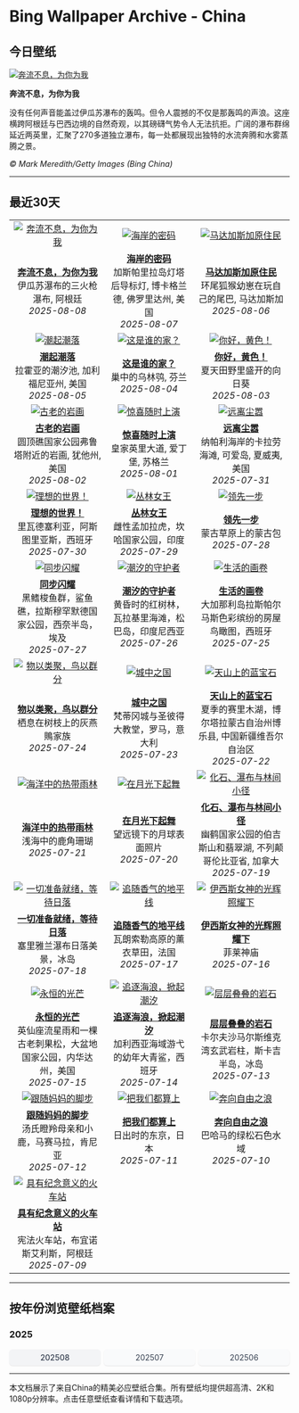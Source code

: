# Bing Wallpaper Archive - China

## 今日壁纸

[![奔流不息，为你为我](https://www.bing.com/th?id=OHR.IguazuArgentina_ZH-CN4457051931_UHD.jpg&pid=hp&w=2560)](https://bing.codexun.com/cn/detail/20250808)

**奔流不息，为你为我**

没有任何声音能盖过伊瓜苏瀑布的轰鸣。但令人震撼的不仅是那轰鸣的声浪。这座横跨阿根廷与巴西边境的自然奇观，以其磅礴气势令人无法抗拒。广阔的瀑布群绵延近两英里，汇聚了270多道独立瀑布，每一处都展现出独特的水流奔腾和水雾蒸腾之景。

*© Mark Meredith/Getty Images (Bing China)*

---

## 最近30天

| | | |
|:---:|:---:|:---:|
| [![奔流不息，为你为我](https://www.bing.com/th?id=OHR.IguazuArgentina_ZH-CN4457051931_UHD.jpg&pid=hp&w=2560)](https://bing.codexun.com/cn/detail/20250808) | [![海岸的密码](https://www.bing.com/th?id=OHR.GasparillaLight_ZH-CN6855683859_UHD.jpg&pid=hp&w=2560)](https://bing.codexun.com/cn/detail/20250807) | [![马达加斯加原住民](https://www.bing.com/th?id=OHR.BabyLemur_ZH-CN6617977758_UHD.jpg&pid=hp&w=2560)](https://bing.codexun.com/cn/detail/20250806) | 
| **[奔流不息，为你为我](https://bing.codexun.com/cn/detail/20250808)**<br>伊瓜苏瀑布的三火枪瀑布, 阿根廷<br>*2025-08-08* | **[海岸的密码](https://bing.codexun.com/cn/detail/20250807)**<br>加斯帕里拉岛灯塔后导标灯, 博卡格兰德, 佛罗里达州, 美国<br>*2025-08-07* | **[马达加斯加原住民](https://bing.codexun.com/cn/detail/20250806)**<br>环尾狐猴幼崽在玩自己的尾巴‌, 马达加斯加<br>*2025-08-06* | 
| [![潮起潮落](https://www.bing.com/th?id=OHR.CaliforniaTidepool_ZH-CN6273815361_UHD.jpg&pid=hp&w=2560)](https://bing.codexun.com/cn/detail/20250805) | [![这是谁的家？](https://www.bing.com/th?id=OHR.LaplandOwl_ZH-CN6070251232_UHD.jpg&pid=hp&w=2560)](https://bing.codexun.com/cn/detail/20250804) | [![你好，黄色！](https://www.bing.com/th?id=OHR.HappySunflower_ZH-CN5840993161_UHD.jpg&pid=hp&w=2560)](https://bing.codexun.com/cn/detail/20250803) | 
| **[潮起潮落](https://bing.codexun.com/cn/detail/20250805)**<br>拉霍亚的潮汐池‌, 加利福尼亚州, 美国<br>*2025-08-05* | **[这是谁的家？](https://bing.codexun.com/cn/detail/20250804)**<br>巢中的乌林鸮, 芬兰<br>*2025-08-04* | **[你好，黄色！](https://bing.codexun.com/cn/detail/20250803)**<br>夏天田野里盛开的向日葵<br>*2025-08-03* | 
| [![古老的岩画](https://www.bing.com/th?id=OHR.FruitaPetroglyphs_ZH-CN5423905955_UHD.jpg&pid=hp&w=2560)](https://bing.codexun.com/cn/detail/20250802) | [![惊喜随时上演](https://www.bing.com/th?id=OHR.EdinburghFringe_ZH-CN5243292664_UHD.jpg&pid=hp&w=2560)](https://bing.codexun.com/cn/detail/20250801) | [![远离尘嚣](https://www.bing.com/th?id=OHR.NaPaliKauai_ZH-CN5070149838_UHD.jpg&pid=hp&w=2560)](https://bing.codexun.com/cn/detail/20250731) | 
| **[古老的岩画](https://bing.codexun.com/cn/detail/20250802)**<br>圆顶礁国家公园弗鲁塔附近的岩画, 犹他州, 美国<br>*2025-08-02* | **[惊喜随时上演](https://bing.codexun.com/cn/detail/20250801)**<br>皇家英里大道, 爱丁堡, 苏格兰<br>*2025-08-01* | **[远离尘嚣](https://bing.codexun.com/cn/detail/20250731)**<br>纳帕利海岸的卡拉劳海滩, 可爱岛, 夏威夷, 美国<br>*2025-07-31* | 
| [![理想的世界！](https://www.bing.com/th?id=OHR.RibadesellaSummer_ZH-CN4852547359_UHD.jpg&pid=hp&w=2560)](https://bing.codexun.com/cn/detail/20250730) | [![丛林女王](https://www.bing.com/th?id=OHR.TigerDay_ZH-CN4359136631_UHD.jpg&pid=hp&w=2560)](https://bing.codexun.com/cn/detail/20250729) | [![领先一步](https://www.bing.com/th?id=OHR.MongoliaYurts_ZH-CN4015475887_UHD.jpg&pid=hp&w=2560)](https://bing.codexun.com/cn/detail/20250728) | 
| **[理想的世界！](https://bing.codexun.com/cn/detail/20250730)**<br>里瓦德塞利亚，阿斯图里亚斯，西班牙<br>*2025-07-30* | **[丛林女王](https://bing.codexun.com/cn/detail/20250729)**<br>雌性孟加拉虎，坎哈国家公园，印度<br>*2025-07-29* | **[领先一步](https://bing.codexun.com/cn/detail/20250728)**<br>蒙古草原上的蒙古包<br>*2025-07-28* | 
| [![同步闪耀](https://www.bing.com/th?id=OHR.BlackfinBarracuda_ZH-CN3850642551_UHD.jpg&pid=hp&w=2560)](https://bing.codexun.com/cn/detail/20250727) | [![潮汐的守护者](https://www.bing.com/th?id=OHR.MangroveTwilight_ZH-CN3596666263_UHD.jpg&pid=hp&w=2560)](https://bing.codexun.com/cn/detail/20250726) | [![生活的画卷](https://www.bing.com/th?id=OHR.LasPalmas_ZH-CN5993442425_UHD.jpg&pid=hp&w=2560)](https://bing.codexun.com/cn/detail/20250725) | 
| **[同步闪耀](https://bing.codexun.com/cn/detail/20250727)**<br>黑鳍梭鱼群，鲨鱼礁，拉斯穆罕默德国家公园，西奈半岛，埃及<br>*2025-07-27* | **[潮汐的守护者](https://bing.codexun.com/cn/detail/20250726)**<br>黄昏时的红树林，瓦拉基里海滩，松巴岛，印度尼西亚<br>*2025-07-26* | **[生活的画卷](https://bing.codexun.com/cn/detail/20250725)**<br>大加那利岛拉斯帕尔马斯色彩缤纷的房屋鸟瞰图，西班牙<br>*2025-07-25* | 
| [![物以类聚，鸟以群分](https://www.bing.com/th?id=OHR.AshyWoodswallow_ZH-CN3224168805_UHD.jpg&pid=hp&w=2560)](https://bing.codexun.com/cn/detail/20250724) | [![城中之国](https://www.bing.com/th?id=OHR.VaticanCity_ZH-CN3075109504_UHD.jpg&pid=hp&w=2560)](https://bing.codexun.com/cn/detail/20250723) | [![天山上的蓝宝石](https://www.bing.com/th?id=OHR.GreatHeatY25_ZH-CN8252122347_UHD.jpg&pid=hp&w=2560)](https://bing.codexun.com/cn/detail/20250722) | 
| **[物以类聚，鸟以群分](https://bing.codexun.com/cn/detail/20250724)**<br>栖息在树枝上的灰燕鵙家族<br>*2025-07-24* | **[城中之国](https://bing.codexun.com/cn/detail/20250723)**<br>梵蒂冈城与圣彼得大教堂，罗马，意大利<br>*2025-07-23* | **[天山上的蓝宝石](https://bing.codexun.com/cn/detail/20250722)**<br>夏季的赛里木湖，博尔塔拉蒙古自治州博乐县, 中国新疆维吾尔自治区<br>*2025-07-22* | 
| [![海洋中的热带雨林](https://www.bing.com/th?id=OHR.AcroporaReef_ZH-CN2622120276_UHD.jpg&pid=hp&w=2560)](https://bing.codexun.com/cn/detail/20250721) | [![在月光下起舞](https://www.bing.com/th?id=OHR.BigMoon_ZH-CN2508603883_UHD.jpg&pid=hp&w=2560)](https://bing.codexun.com/cn/detail/20250720) | [![化石、瀑布与林间小径](https://www.bing.com/th?id=OHR.YohoNP_ZH-CN2349599497_UHD.jpg&pid=hp&w=2560)](https://bing.codexun.com/cn/detail/20250719) | 
| **[海洋中的热带雨林](https://bing.codexun.com/cn/detail/20250721)**<br>浅海中的鹿角珊瑚<br>*2025-07-21* | **[在月光下起舞](https://bing.codexun.com/cn/detail/20250720)**<br>望远镜下的月球表面照片<br>*2025-07-20* | **[化石、瀑布与林间小径](https://bing.codexun.com/cn/detail/20250719)**<br>幽鹤国家公园的伯吉斯山和翡翠湖, 不列颠哥伦比亚省, 加拿大<br>*2025-07-19* | 
| [![一切准备就绪，等待日落](https://www.bing.com/th?id=OHR.IcelandSolstice_ZH-CN6073168622_UHD.jpg&pid=hp&w=2560)](https://bing.codexun.com/cn/detail/20250718) | [![追随香气的地平线](https://www.bing.com/th?id=OHR.FranceLavender_ZH-CN1639602547_UHD.jpg&pid=hp&w=2560)](https://bing.codexun.com/cn/detail/20250717) | [![伊西斯女神的光辉照耀下](https://www.bing.com/th?id=OHR.TemplePhilae_ZH-CN1232015188_UHD.jpg&pid=hp&w=2560)](https://bing.codexun.com/cn/detail/20250716) | 
| **[一切准备就绪，等待日落](https://bing.codexun.com/cn/detail/20250718)**<br>塞里雅兰瀑布日落美景，冰岛<br>*2025-07-18* | **[追随香气的地平线](https://bing.codexun.com/cn/detail/20250717)**<br>瓦朗索勒高原的薰衣草田，法国<br>*2025-07-17* | **[伊西斯女神的光辉照耀下](https://bing.codexun.com/cn/detail/20250716)**<br>菲莱神庙<br>*2025-07-16* | 
| [![永恒的光芒](https://www.bing.com/th?id=OHR.PerseidsPine_ZH-CN1081004815_UHD.jpg&pid=hp&w=2560)](https://bing.codexun.com/cn/detail/20250715) | [![追逐海浪，掀起潮汐](https://www.bing.com/th?id=OHR.YoungShark_ZH-CN0887374663_UHD.jpg&pid=hp&w=2560)](https://bing.codexun.com/cn/detail/20250714) | [![层层叠叠的岩石](https://www.bing.com/th?id=OHR.BasaltColumns_ZH-CN0743036217_UHD.jpg&pid=hp&w=2560)](https://bing.codexun.com/cn/detail/20250713) | 
| **[永恒的光芒](https://bing.codexun.com/cn/detail/20250715)**<br>英仙座流星雨和一棵古老刺果松，大盆地国家公园，内华达州，美国<br>*2025-07-15* | **[追逐海浪，掀起潮汐](https://bing.codexun.com/cn/detail/20250714)**<br>加利西亚海域游弋的幼年大青鲨，西班牙<br>*2025-07-14* | **[层层叠叠的岩石](https://bing.codexun.com/cn/detail/20250713)**<br>卡尔夫沙马尔斯维克湾玄武岩柱，斯卡吉半岛，冰岛<br>*2025-07-13* | 
| [![跟随妈妈的脚步](https://www.bing.com/th?id=OHR.ThomsonGazelle_ZH-CN0413171014_UHD.jpg&pid=hp&w=2560)](https://bing.codexun.com/cn/detail/20250712) | [![把我们都算上](https://www.bing.com/th?id=OHR.TokyoSunrise_ZH-CN0091906710_UHD.jpg&pid=hp&w=2560)](https://bing.codexun.com/cn/detail/20250711) | [![奔向自由之浪](https://www.bing.com/th?id=OHR.BahamaBlues_ZH-CN8134624828_UHD.jpg&pid=hp&w=2560)](https://bing.codexun.com/cn/detail/20250710) | 
| **[跟随妈妈的脚步](https://bing.codexun.com/cn/detail/20250712)**<br>汤氏瞪羚母亲和小鹿，马赛马拉，肯尼亚<br>*2025-07-12* | **[把我们都算上](https://bing.codexun.com/cn/detail/20250711)**<br>日出时的东京，日本<br>*2025-07-11* | **[奔向自由之浪](https://bing.codexun.com/cn/detail/20250710)**<br>巴哈马的绿松石色水域<br>*2025-07-10* | 
| [![具有纪念意义的火车站](https://www.bing.com/th?id=OHR.ConstitucionStation_ZH-CN7962568053_UHD.jpg&pid=hp&w=2560)](https://bing.codexun.com/cn/detail/20250709) |  |  | 
| **[具有纪念意义的火车站](https://bing.codexun.com/cn/detail/20250709)**<br>宪法火车站，布宜诺斯艾利斯，阿根廷<br>*2025-07-09* |  |  | 


---

## 按年份浏览壁纸档案

### 2025
<div style="display: grid; grid-template-columns: repeat(auto-fit, minmax(80px, 1fr)); gap: 6px; margin: 12px 0;">
<a href="https://bing.codexun.com/cn/archive/202508" style="padding: 6px 12px; font-size: 14px; border-radius: 6px; box-shadow: 0 1px 2px rgba(0,0,0,0.1); background-color: #f3f4f6; color: #374151; text-decoration: none; text-align: center; transition: background-color 0.2s ease; font-weight: 500;">202508</a>
<a href="https://bing.codexun.com/cn/archive/202507" style="padding: 6px 12px; font-size: 14px; border-radius: 6px; box-shadow: 0 1px 2px rgba(0,0,0,0.1); background-color: #f9fafb; color: #374151; text-decoration: none; text-align: center; transition: background-color 0.2s ease;">202507</a>
<a href="https://bing.codexun.com/cn/archive/202506" style="padding: 6px 12px; font-size: 14px; border-radius: 6px; box-shadow: 0 1px 2px rgba(0,0,0,0.1); background-color: #f9fafb; color: #374151; text-decoration: none; text-align: center; transition: background-color 0.2s ease;">202506</a>
</div>



---

本文档展示了来自China的精美必应壁纸合集。所有壁纸均提供超高清、2K和1080p分辨率。点击任意壁纸查看详情和下载选项。
